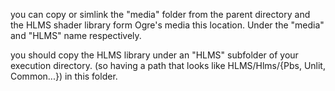 you can copy or simlink the "media" folder from the parent directory and the HLMS shader library form Ogre's media this location. Under the "media" and "HLMS" name respectively.

you should copy the HLMS library under an "HLMS" subfolder of your execution directory. (so having a path that looks like HLMS/Hlms/{Pbs, Unlit, Common...}) in this folder.
